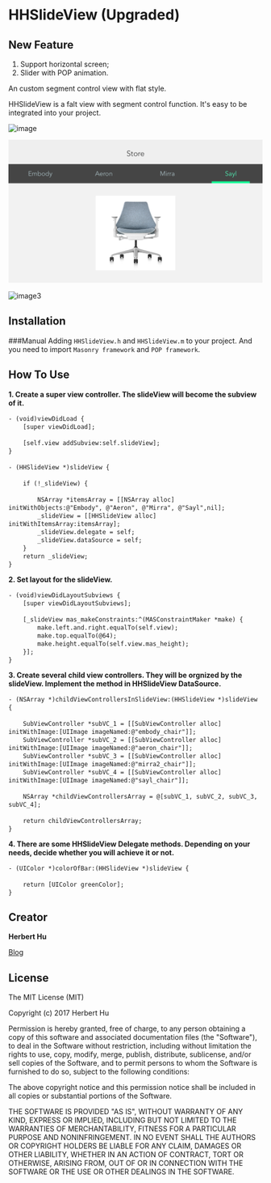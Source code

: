 # HHSlideView (Upgraded)

## New Feature
1. Support horizontal screen;
2. Slider with POP animation.


An custom segment control view with flat style.

HHSlideView is a falt view with segment control function. It's easy to be integrated into your project.

![image](HHSlideViewDemoGif.gif) 

![image2](horizontal_Mode.png)

![image3](mirra2.png)

## Installation
###Manual
Adding `HHSlideView.h` and `HHSlideView.m` to your project. And you need to import `Masonry framework` and `POP framework`.
## How To Use
**1. Create a super view controller. The slideView will become the subview of it.**

	- (void)viewDidLoad {
	    [super viewDidLoad];
	    
	    [self.view addSubview:self.slideView];
	}
	
	- (HHSlideView *)slideView {
	    
	    if (!_slideView) {
	        
	        NSArray *itemsArray = [[NSArray alloc] initWithObjects:@"Embody", @"Aeron", @"Mirra", @"Sayl",nil];
	        _slideView = [[HHSlideView alloc] initWithItemsArray:itemsArray];
	        _slideView.delegate = self;
	        _slideView.dataSource = self;
	    }
	    return _slideView;
	}
**2. Set layout for the slideView.**

	- (void)viewDidLayoutSubviews {
	    [super viewDidLayoutSubviews];
	    
	    [_slideView mas_makeConstraints:^(MASConstraintMaker *make) {
	        make.left.and.right.equalTo(self.view);
	        make.top.equalTo(@64);
	        make.height.equalTo(self.view.mas_height);
	    }];
	}
**3. Create several child view controllers. They will be orgnized by the slideView. Implement the method in HHSlideView DataSource.**
	
	- (NSArray *)childViewControllersInSlideView:(HHSlideView *)slideView {
	    
	    SubViewController *subVC_1 = [[SubViewController alloc] initWithImage:[UIImage imageNamed:@"embody_chair"]];
	    SubViewController *subVC_2 = [[SubViewController alloc] initWithImage:[UIImage imageNamed:@"aeron_chair"]];
	    SubViewController *subVC_3 = [[SubViewController alloc] initWithImage:[UIImage imageNamed:@"mirra2_chair"]];
	    SubViewController *subVC_4 = [[SubViewController alloc] initWithImage:[UIImage imageNamed:@"sayl_chair"]];
	
	    NSArray *childViewControllersArray = @[subVC_1, subVC_2, subVC_3, subVC_4];
	    
	    return childViewControllersArray;
	}
**4. There are some HHSlideView Delegate methods. Depending on your needs, decide whether you will achieve it or not.**

	- (UIColor *)colorOfBar:(HHSlideView *)slideView {
	    
	    return [UIColor greenColor];
	}
	
## Creator

**Herbert Hu**

[Blog](http://my.oschina.net/herbert77)  


## License

The MIT License (MIT)

Copyright (c) 2017 Herbert Hu

Permission is hereby granted, free of charge, to any person obtaining a copy
of this software and associated documentation files (the "Software"), to deal
in the Software without restriction, including without limitation the rights
to use, copy, modify, merge, publish, distribute, sublicense, and/or sell
copies of the Software, and to permit persons to whom the Software is
furnished to do so, subject to the following conditions:

The above copyright notice and this permission notice shall be included in all
copies or substantial portions of the Software.

THE SOFTWARE IS PROVIDED "AS IS", WITHOUT WARRANTY OF ANY KIND, EXPRESS OR
IMPLIED, INCLUDING BUT NOT LIMITED TO THE WARRANTIES OF MERCHANTABILITY,
FITNESS FOR A PARTICULAR PURPOSE AND NONINFRINGEMENT. IN NO EVENT SHALL THE
AUTHORS OR COPYRIGHT HOLDERS BE LIABLE FOR ANY CLAIM, DAMAGES OR OTHER
LIABILITY, WHETHER IN AN ACTION OF CONTRACT, TORT OR OTHERWISE, ARISING FROM,
OUT OF OR IN CONNECTION WITH THE SOFTWARE OR THE USE OR OTHER DEALINGS IN THE
SOFTWARE.
